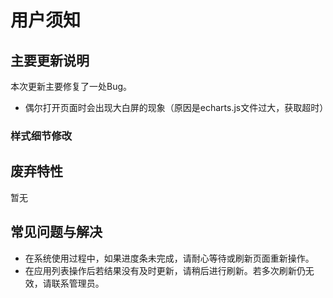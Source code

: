 # 用户须知

## 主要更新说明

本次更新主要修复了一处Bug。

* 偶尔打开页面时会出现大白屏的现象（原因是echarts.js文件过大，获取超时）


### 样式细节修改


## 废弃特性

暂无

## 常见问题与解决

* 在系统使用过程中，如果进度条未完成，请耐心等待或刷新页面重新操作。
* 在应用列表操作后若结果没有及时更新，请稍后进行刷新。若多次刷新仍无效，请联系管理员。
